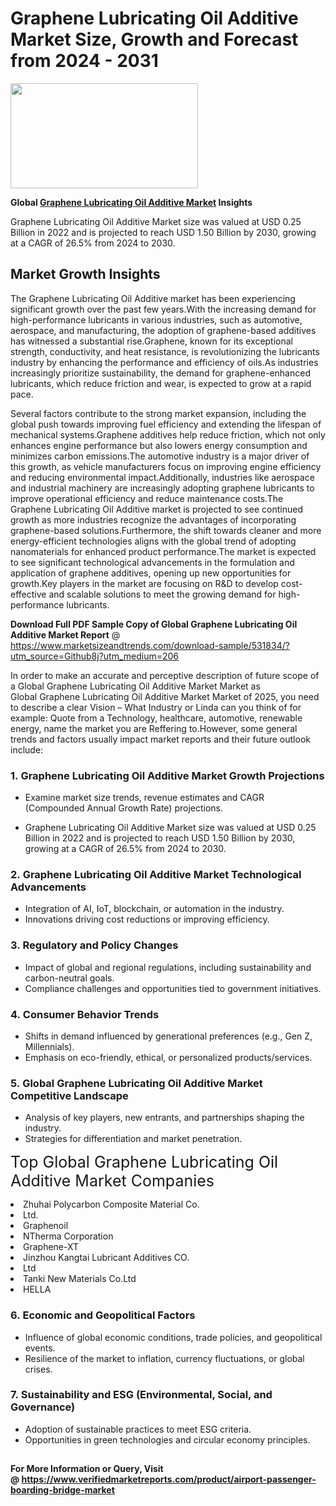 <H1>Graphene Lubricating Oil Additive Market Size, Growth and Forecast from 2024 - 2031</H1><img class="aligncenter size-medium wp-image-584254" src="https://thirdeyenews.in/wp-content/uploads/2024/09/Global-Market-Research-300x168.jpeg" alt="" width="300" height="168" /><p><strong>Global&nbsp;<a href="https://www.marketsizeandtrends.com/download-sample/531834/?utm_source=Github8j?utm_medium=206">Graphene Lubricating Oil Additive Market</a> Insights</strong></p><p>Graphene Lubricating Oil Additive Market size was valued at USD 0.25 Billion in 2022 and is projected to reach USD 1.50 Billion by 2030, growing at a CAGR of 26.5% from 2024 to 2030.</p><p><h2>Market Growth Insights</h2> <p>The Graphene Lubricating Oil Additive market has been experiencing significant growth over the past few years.With the increasing demand for high-performance lubricants in various industries, such as automotive, aerospace, and manufacturing, the adoption of graphene-based additives has witnessed a substantial rise.Graphene, known for its exceptional strength, conductivity, and heat resistance, is revolutionizing the lubricants industry by enhancing the performance and efficiency of oils.As industries increasingly prioritize sustainability, the demand for graphene-enhanced lubricants, which reduce friction and wear, is expected to grow at a rapid pace.</p> <p>Several factors contribute to the strong market expansion, including the global push towards improving fuel efficiency and extending the lifespan of mechanical systems.Graphene additives help reduce friction, which not only enhances engine performance but also lowers energy consumption and minimizes carbon emissions.The automotive industry is a major driver of this growth, as vehicle manufacturers focus on improving engine efficiency and reducing environmental impact.Additionally, industries like aerospace and industrial machinery are increasingly adopting graphene lubricants to improve operational efficiency and reduce maintenance costs.The Graphene Lubricating Oil Additive market is projected to see continued growth as more industries recognize the advantages of incorporating graphene-based solutions.Furthermore, the shift towards cleaner and more energy-efficient technologies aligns with the global trend of adopting nanomaterials for enhanced product performance.The market is expected to see significant technological advancements in the formulation and application of graphene additives, opening up new opportunities for growth.Key players in the market are focusing on R&D to develop cost-effective and scalable solutions to meet the growing demand for high-performance lubricants.</p> <p><span class=""><strong>Download Full PDF Sample Copy of Global Graphene Lubricating Oil Additive Market Report</strong> @ <a href="https://www.marketsizeandtrends.com/download-sample/531834/?utm_source=Github8j?utm_medium=206" target="_blank">https://www.marketsizeandtrends.com/download-sample/531834/?utm_source=Github8j?utm_medium=206</a></span></p><p>In order to make an accurate and perceptive description of future scope of a Global&nbsp;Graphene Lubricating Oil Additive Market Market as Global&nbsp;Graphene Lubricating Oil Additive Market Market of 2025, you need to describe a clear Vision &ndash; What Industry or Linda can you think of for example: Quote from a Technology, healthcare, automotive, renewable energy, name the market you are Reffering to.However, some general trends and factors usually impact market reports and their future outlook include:</p><h3>1.&nbsp;<strong>Graphene Lubricating Oil Additive Market Growth Projections</strong></h3><ul><li>Examine market size trends, revenue estimates and CAGR (Compounded Annual Growth Rate) projections.</li><li><p>Graphene Lubricating Oil Additive Market size was valued at USD 0.25 Billion in 2022 and is projected to reach USD 1.50 Billion by 2030, growing at a CAGR of 26.5% from 2024 to 2030.</p></li></ul><h3>2.&nbsp;<strong>Graphene Lubricating Oil Additive Market Technological Advancements</strong></h3><ul><li>Integration of AI, IoT, blockchain, or automation in the industry.</li><li>Innovations driving cost reductions or improving efficiency.</li></ul><h3>3.&nbsp;<strong>Regulatory and Policy Changes</strong></h3><ul><li>Impact of global and regional regulations, including sustainability and carbon-neutral goals.</li><li>Compliance challenges and opportunities tied to government initiatives.</li></ul><h3>4.&nbsp;<strong>Consumer Behavior Trends</strong></h3><ul><li>Shifts in demand influenced by generational preferences (e.g., Gen Z, Millennials).</li><li>Emphasis on eco-friendly, ethical, or personalized products/services.</li></ul><h3>5.&nbsp;<strong>Global Graphene Lubricating Oil Additive Market Competitive Landscape</strong></h3><ul><li>Analysis of key players, new entrants, and partnerships shaping the industry.</li><li>Strategies for differentiation and market penetration.</li></ul><p data-pm-slice="1 1 []"><span style="color: inherit; font-family: inherit; font-size: 25px;">Top Global Graphene Lubricating Oil Additive Market Companies</span></p><div class="" data-test-id=""><p><li>Zhuhai Polycarbon Composite Material Co.</li><li> Ltd.</li><li> Graphenoil</li><li> NTherma Corporation</li><li> Graphene-XT</li><li> Jinzhou Kangtai Lubricant Additives CO.</li><li> Ltd</li><li> Tanki New Materials Co.Ltd</li><li> HELLA</li></p></div><h3>6.&nbsp;<strong>Economic and Geopolitical Factors</strong></h3><ul><li>Influence of global economic conditions, trade policies, and geopolitical events.</li><li>Resilience of the market to inflation, currency fluctuations, or global crises.</li></ul><h3>7.&nbsp;<strong>Sustainability and ESG (Environmental, Social, and Governance)</strong></h3><ul><li>Adoption of sustainable practices to meet ESG criteria.</li><li>Opportunities in green technologies and circular economy principles.</li></ul><h2><strong style="font-size: 14px;">For More Information or Query, Visit @&nbsp;</strong><a style="background-color: #ffffff; font-size: 14px;" href="https://www.marketsizeandtrends.com/report/graphene-lubricating-oil-additive-market/" target="_blank">https://www.verifiedmarketreports.com/product/airport-passenger-boarding-bridge-market</a></h2>